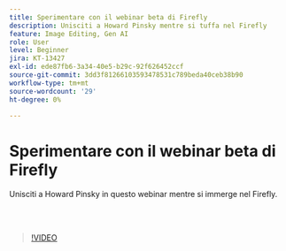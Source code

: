 ```yaml
---
title: Sperimentare con il webinar beta di Firefly
description: Unisciti a Howard Pinsky mentre si tuffa nel Firefly
feature: Image Editing, Gen AI
role: User
level: Beginner
jira: KT-13427
exl-id: ede87fb6-3a34-40e5-b29c-92f626452ccf
source-git-commit: 3dd3f81266103593478531c789beda40ceb38b90
workflow-type: tm+mt
source-wordcount: '29'
ht-degree: 0%

---
```


# Sperimentare con il webinar beta di Firefly

Unisciti a Howard Pinsky in questo webinar mentre si immerge nel Firefly.

<br> 

>[!VIDEO](https://video.tv.adobe.com/v/3420252?quality=12&learn=on&hidetitle=true)

